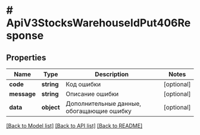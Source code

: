 # # ApiV3StocksWarehouseIdPut406Response

## Properties

Name | Type | Description | Notes
------------ | ------------- | ------------- | -------------
**code** | **string** | Код ошибки | [optional]
**message** | **string** | Описание ошибки | [optional]
**data** | **object** | Дополнительные данные, обогащающие ошибку | [optional]

[[Back to Model list]](../../README.md#models) [[Back to API list]](../../README.md#endpoints) [[Back to README]](../../README.md)
